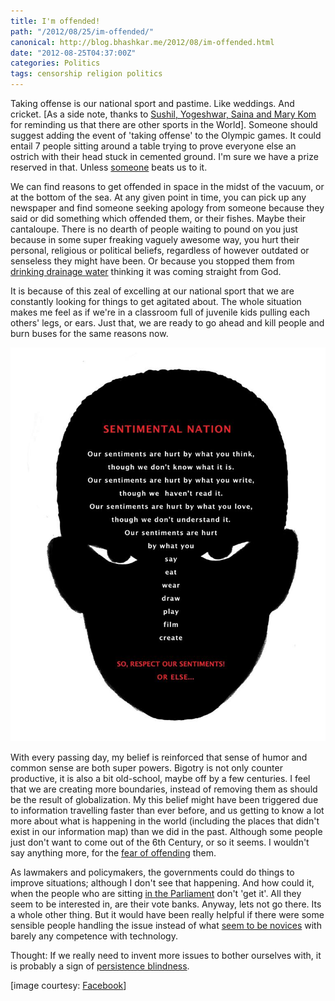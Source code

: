 ```yaml
---
title: I'm offended!
path: "/2012/08/25/im-offended/"
canonical: http://blog.bhashkar.me/2012/08/im-offended.html
date: "2012-08-25T04:37:00Z"
categories: Politics
tags: censorship religion politics
---
```


Taking offense is our national sport and pastime. Like weddings. And cricket. [As a side note, thanks to [Sushil, Yogeshwar, Saina and Mary Kom](http://en.wikipedia.org/wiki/India_at_the_2012_Summer_Olympics) for reminding us that there are other sports in the World]. Someone should suggest adding the event of 'taking offense' to the Olympic games. It could entail 7 people sitting around a table trying to prove everyone else an ostrich with their head stuck in cemented ground. I'm sure we have a prize reserved in that. Unless [someone](http://www.care2.com/causes/somali-comedian-shot-dead-after-making-islamist-jokes.html) beats us to it.<span class="more"></span>

We can find reasons to get offended in space in the midst of the vacuum, or at the bottom of the sea. At any given point in time, you can pick up any newspaper and find someone seeking apology from someone because they said or did something which offended them, or their fishes. Maybe their cantaloupe. There is no dearth of people waiting to pound on you just because in some super freaking vaguely awesome way, you hurt their personal, religious or political beliefs, regardless of however outdated or senseless they might have been. Or because you stopped them from [drinking drainage water](http://www.newscientist.com/article/mg21428714.000-miracle-buster-why-i-traced-holy-water-to-leaky-drain.html) thinking it was coming straight from God.

It is because of this zeal of excelling at our national sport that we are constantly looking for things to get agitated about. The whole situation makes me feel as if we're in a classroom full of juvenile kids pulling each others' legs, or ears. Just that, we are ready to go ahead and kill people and burn buses for the same reasons now.

![](./imgs/offended.jpg)

With every passing day, my belief is reinforced that sense of humor and common sense are both super powers. Bigotry is not only counter productive, it is also a bit old-school, maybe off by a few centuries. I feel that we are creating more boundaries, instead of removing them as should be the result of globalization. My this belief might have been triggered due to information travelling faster than ever before, and us getting to know a lot more about what is happening in the world (including the places that didn't exist in our information map) than we did in the past. Although some people just don't want to come out of the 6th Century, or so it seems. I wouldn't say anything more, for the [fear of offending](http://www.hindustantimes.com/India-news/WestBengal/Professor-arrested-for-poking-fun-at-Mamata/Article1-839847.aspx) them.

As lawmakers and policymakers, the governments could do things to improve situations; although I don't see that happening. And how could it, when the people who are sitting [in the Parliament](http://thinkers-pad.blogspot.in/2012/08/asaduddin-owaisi-khilafat-20.html) don't 'get it'. All they seem to be interested in, are their vote banks. Anyway, lets not go there. Its a whole other thing. But it would have been really helpful if there were some sensible people handling the issue instead of what [seem to be novices](http://in.reuters.com/article/2012/08/24/india-twitter-facebook-ban-social-media-idINDEE87N09V20120824) with barely any competence with technology.

Thought: If we really need to invent more issues to bother ourselves with, it is probably a sign of [persistence blindness](http://mindhacks.com/2012/05/18/bbc-future-column-why-your-brain-loves-to-tune-out/).

[image courtesy: [Facebook](https://www.facebook.com/photo.php?fbid=10151863469072718&set=a.106074207717.119507.655212717&type=1&theater)]
